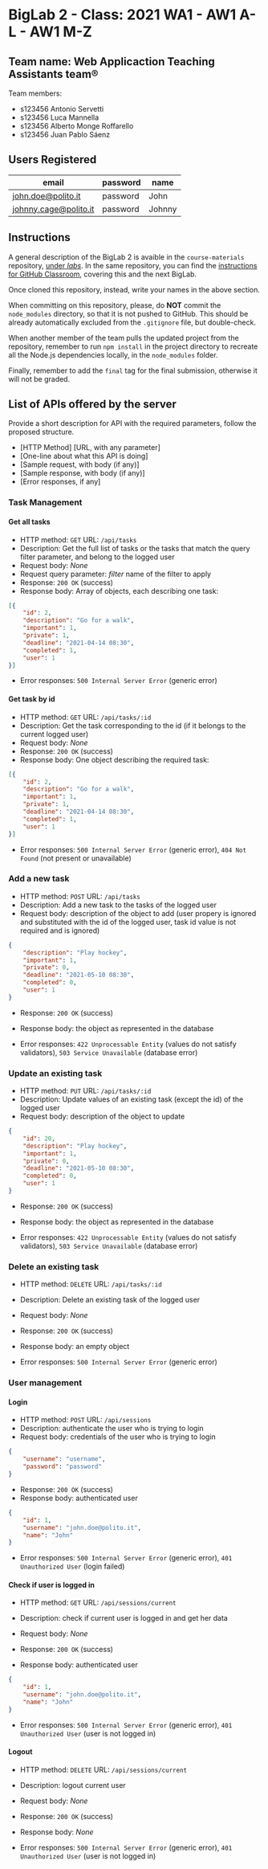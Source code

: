 # BigLab 2 - Class: 2021 WA1 - AW1 A-L - AW1 M-Z

## Team name: Web Applicaction Teaching Assistants team®

Team members:

* s123456 Antonio Servetti
* s123456 Luca Mannella
* s123456 Alberto Monge Roffarello
* s123456 Juan Pablo Sáenz

## Users Registered

| email | password | name |
|-------|----------|------|
| john.doe@polito.it | password | John |
| johnny.cage@polito.it | password | Johnny |

## Instructions

A general description of the BigLab 2 is avaible in the `course-materials` repository, [under _labs_](https://github.com/polito-WA1-AW1-2021/course-materials/tree/main/labs/BigLab2/BigLab2.pdf). In the same repository, you can find the [instructions for GitHub Classroom](https://github.com/polito-WA1-AW1-2021/course-materials/tree/main/labs/GH-Classroom-BigLab-Instructions.pdf), covering this and the next BigLab.

Once cloned this repository, instead, write your names in the above section.

When committing on this repository, please, do **NOT** commit the `node_modules` directory, so that it is not pushed to GitHub.
This should be already automatically excluded from the `.gitignore` file, but double-check.

When another member of the team pulls the updated project from the repository, remember to run `npm install` in the project directory to recreate all the Node.js dependencies locally, in the `node_modules` folder.

Finally, remember to add the `final` tag for the final submission, otherwise it will not be graded.

## List of APIs offered by the server

Provide a short description for API with the required parameters, follow the proposed structure.

* [HTTP Method] [URL, with any parameter]
* [One-line about what this API is doing]
* [Sample request, with body (if any)]
* [Sample response, with body (if any)]
* [Error responses, if any]

### Task Management

#### Get all tasks

* HTTP method: `GET`  URL: `/api/tasks`
* Description: Get the full list of tasks or the tasks that match the query filter parameter, and belong to the logged user
* Request body: _None_
* Request query parameter: _filter_ name of the filter to apply
* Response: `200 OK` (success)
* Response body: Array of objects, each describing one task:

``` JSON
[{
    "id": 2,
    "description": "Go for a walk",
    "important": 1,
    "private": 1,
    "deadline": "2021-04-14 08:30",
    "completed": 1,
    "user": 1
}]
```

* Error responses:  `500 Internal Server Error` (generic error)

#### Get task by id

* HTTP method: `GET`  URL: `/api/tasks/:id`
* Description: Get the task corresponding to the id (if it belongs to the current logged user)
* Request body: _None_
* Response: `200 OK` (success)
* Response body: One object describing the required task:

``` JSON
[{
    "id": 2,
    "description": "Go for a walk",
    "important": 1,
    "private": 1,
    "deadline": "2021-04-14 08:30",
    "completed": 1,
    "user": 1
}]
```

* Error responses:  `500 Internal Server Error` (generic error), `404 Not Found` (not present or unavailable)


### Add a new task

* HTTP method: `POST`  URL: `/api/tasks`
* Description: Add a new task to the tasks of the logged user
* Request body: description of the object to add (user propery is ignored and substituted with the id of the logged user, task id value is not required and is ignored)

``` JSON
{
    "description": "Play hockey",
    "important": 1,
    "private": 0,
    "deadline": "2021-05-10 08:30",
    "completed": 0,
    "user": 1
}
```

* Response: `200 OK` (success)
* Response body: the object as represented in the database

* Error responses:  `422 Unprocessable Entity` (values do not satisfy validators), `503 Service Unavailable` (database error)

### Update an existing task

* HTTP method: `PUT`  URL: `/api/tasks/:id`
* Description: Update values of an existing task (except the id) of the logged user
* Request body: description of the object to update

``` JSON
{
    "id": 20,
    "description": "Play hockey",
    "important": 1,
    "private": 0,
    "deadline": "2021-05-10 08:30",
    "completed": 0,
    "user": 1
}
```

* Response: `200 OK` (success)
* Response body: the object as represented in the database

* Error responses:  `422 Unprocessable Entity` (values do not satisfy validators), `503 Service Unavailable` (database error)


### Delete an existing task

* HTTP method: `DELETE`  URL: `/api/tasks/:id`
* Description: Delete an existing task of the logged user
* Request body: _None_

* Response: `200 OK` (success)
* Response body: an empty object

* Error responses:  `500 Internal Server Error` (generic error)


### User management

#### Login

* HTTP method: `POST`  URL: `/api/sessions`
* Description: authenticate the user who is trying to login
* Request body: credentials of the user who is trying to login

``` JSON
{
    "username": "username",
    "password": "password"
}
```

* Response: `200 OK` (success)
* Response body: authenticated user

``` JSON
{
    "id": 1,
    "username": "john.doe@polito.it", 
    "name": "John"
}
```
* Error responses:  `500 Internal Server Error` (generic error), `401 Unauthorized User` (login failed)


#### Check if user is logged in

* HTTP method: `GET`  URL: `/api/sessions/current`
* Description: check if current user is logged in and get her data
* Request body: _None_
* Response: `200 OK` (success)

* Response body: authenticated user

``` JSON
{
    "id": 1,
    "username": "john.doe@polito.it", 
    "name": "John"
}
```

* Error responses:  `500 Internal Server Error` (generic error), `401 Unauthorized User` (user is not logged in)


#### Logout

* HTTP method: `DELETE`  URL: `/api/sessions/current`
* Description: logout current user
* Request body: _None_
* Response: `200 OK` (success)

* Response body: _None_

* Error responses:  `500 Internal Server Error` (generic error), `401 Unauthorized User` (user is not logged in)
